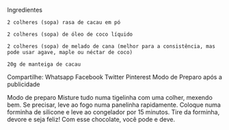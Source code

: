 Ingredientes

    2 colheres (sopa) rasa de cacau em pó

    2 colheres (sopa) de óleo de coco líquido

    2 colheres (sopa) de melado de cana (melhor para a consistência, mas pode usar agave, maple ou néctar de coco)

    20g de manteiga de cacau

Compartilhe: Whatsapp Facebook Twitter Pinterest
Modo de Preparo após a publicidade

Modo de preparo
    Misture tudo numa tigelinha com uma colher, mexendo bem. Se precisar, leve ao fogo numa panelinha rapidamente.
    Coloque numa forminha de silicone e leve ao congelador por 15 minutos.
    Tire da forminha, devore e seja feliz! Com esse chocolate, você pode e deve.
